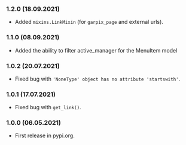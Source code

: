 ### 1.2.0 (18.09.2021)

- Added `mixins.LinkMixin` (for `garpix_page` and external urls).

### 1.1.0 (08.09.2021)

- Added the ability to filter active_manager for the MenuItem model

### 1.0.2 (20.07.2021)

- Fixed bug with `'NoneType' object has no attribute 'startswith'`.

### 1.0.1 (17.07.2021)

- Fixed bug with `get_link()`.

### 1.0.0 (06.05.2021)

- First release in pypi.org.
